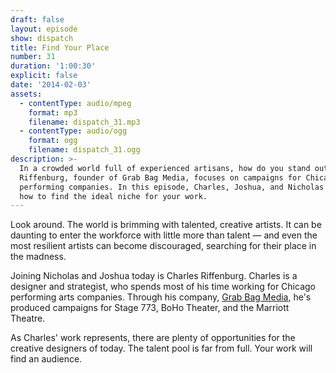 ```yaml
---
draft: false
layout: episode
show: dispatch
title: Find Your Place
number: 31
duration: '1:00:30'
explicit: false
date: '2014-02-03'
assets:
  - contentType: audio/mpeg
    format: mp3
    filename: dispatch_31.mp3
  - contentType: audio/ogg
    format: ogg
    filename: dispatch_31.ogg
description: >-
  In a crowded world full of experienced artisans, how do you stand out? Charles
  Riffenburg, founder of Grab Bag Media, focuses on campaigns for Chicago
  performing companies. In this episode, Charles, Joshua, and Nicholas discuss
  how to find the ideal niche for your work.
---
```

Look around. The world is brimming with talented, creative artists. It can be daunting to enter the workforce with little more than talent &mdash; and even the most resilient artists can become discouraged, searching for their place in the madness.

Joining Nicholas and Joshua today is Charles Riffenburg. Charles is a designer and strategist, who spends most of his time working for Chicago performing arts companies. Through his company, [Grab Bag Media](http://grabbagmedia.com), he's produced campaigns for Stage 773, BoHo Theater, and the Marriott Theatre.

As Charles' work represents, there are plenty of opportunities for the creative designers of today. The talent pool is far from full. Your work will find an audience.